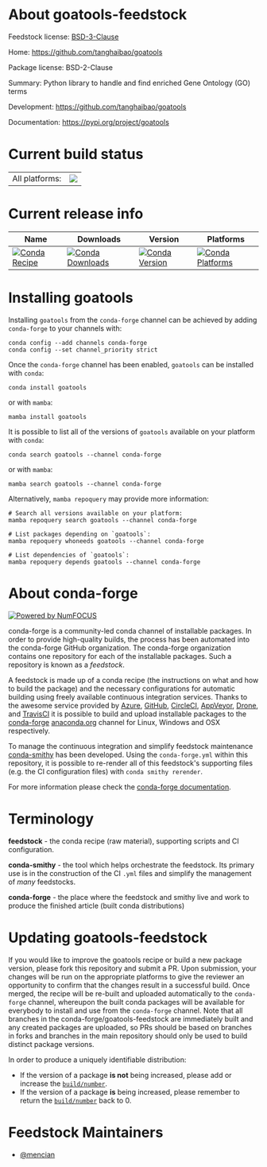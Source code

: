 About goatools-feedstock
========================

Feedstock license: [BSD-3-Clause](https://github.com/conda-forge/goatools-feedstock/blob/main/LICENSE.txt)

Home: https://github.com/tanghaibao/goatools

Package license: BSD-2-Clause

Summary: Python library to handle and find enriched Gene Ontology (GO) terms

Development: https://github.com/tanghaibao/goatools

Documentation: https://pypi.org/project/goatools

Current build status
====================


<table><tr><td>All platforms:</td>
    <td>
      <a href="https://dev.azure.com/conda-forge/feedstock-builds/_build/latest?definitionId=16699&branchName=main">
        <img src="https://dev.azure.com/conda-forge/feedstock-builds/_apis/build/status/goatools-feedstock?branchName=main">
      </a>
    </td>
  </tr>
</table>

Current release info
====================

| Name | Downloads | Version | Platforms |
| --- | --- | --- | --- |
| [![Conda Recipe](https://img.shields.io/badge/recipe-goatools-green.svg)](https://anaconda.org/conda-forge/goatools) | [![Conda Downloads](https://img.shields.io/conda/dn/conda-forge/goatools.svg)](https://anaconda.org/conda-forge/goatools) | [![Conda Version](https://img.shields.io/conda/vn/conda-forge/goatools.svg)](https://anaconda.org/conda-forge/goatools) | [![Conda Platforms](https://img.shields.io/conda/pn/conda-forge/goatools.svg)](https://anaconda.org/conda-forge/goatools) |

Installing goatools
===================

Installing `goatools` from the `conda-forge` channel can be achieved by adding `conda-forge` to your channels with:

```
conda config --add channels conda-forge
conda config --set channel_priority strict
```

Once the `conda-forge` channel has been enabled, `goatools` can be installed with `conda`:

```
conda install goatools
```

or with `mamba`:

```
mamba install goatools
```

It is possible to list all of the versions of `goatools` available on your platform with `conda`:

```
conda search goatools --channel conda-forge
```

or with `mamba`:

```
mamba search goatools --channel conda-forge
```

Alternatively, `mamba repoquery` may provide more information:

```
# Search all versions available on your platform:
mamba repoquery search goatools --channel conda-forge

# List packages depending on `goatools`:
mamba repoquery whoneeds goatools --channel conda-forge

# List dependencies of `goatools`:
mamba repoquery depends goatools --channel conda-forge
```


About conda-forge
=================

[![Powered by
NumFOCUS](https://img.shields.io/badge/powered%20by-NumFOCUS-orange.svg?style=flat&colorA=E1523D&colorB=007D8A)](https://numfocus.org)

conda-forge is a community-led conda channel of installable packages.
In order to provide high-quality builds, the process has been automated into the
conda-forge GitHub organization. The conda-forge organization contains one repository
for each of the installable packages. Such a repository is known as a *feedstock*.

A feedstock is made up of a conda recipe (the instructions on what and how to build
the package) and the necessary configurations for automatic building using freely
available continuous integration services. Thanks to the awesome service provided by
[Azure](https://azure.microsoft.com/en-us/services/devops/), [GitHub](https://github.com/),
[CircleCI](https://circleci.com/), [AppVeyor](https://www.appveyor.com/),
[Drone](https://cloud.drone.io/welcome), and [TravisCI](https://travis-ci.com/)
it is possible to build and upload installable packages to the
[conda-forge](https://anaconda.org/conda-forge) [anaconda.org](https://anaconda.org/)
channel for Linux, Windows and OSX respectively.

To manage the continuous integration and simplify feedstock maintenance
[conda-smithy](https://github.com/conda-forge/conda-smithy) has been developed.
Using the ``conda-forge.yml`` within this repository, it is possible to re-render all of
this feedstock's supporting files (e.g. the CI configuration files) with ``conda smithy rerender``.

For more information please check the [conda-forge documentation](https://conda-forge.org/docs/).

Terminology
===========

**feedstock** - the conda recipe (raw material), supporting scripts and CI configuration.

**conda-smithy** - the tool which helps orchestrate the feedstock.
                   Its primary use is in the construction of the CI ``.yml`` files
                   and simplify the management of *many* feedstocks.

**conda-forge** - the place where the feedstock and smithy live and work to
                  produce the finished article (built conda distributions)


Updating goatools-feedstock
===========================

If you would like to improve the goatools recipe or build a new
package version, please fork this repository and submit a PR. Upon submission,
your changes will be run on the appropriate platforms to give the reviewer an
opportunity to confirm that the changes result in a successful build. Once
merged, the recipe will be re-built and uploaded automatically to the
`conda-forge` channel, whereupon the built conda packages will be available for
everybody to install and use from the `conda-forge` channel.
Note that all branches in the conda-forge/goatools-feedstock are
immediately built and any created packages are uploaded, so PRs should be based
on branches in forks and branches in the main repository should only be used to
build distinct package versions.

In order to produce a uniquely identifiable distribution:
 * If the version of a package **is not** being increased, please add or increase
   the [``build/number``](https://docs.conda.io/projects/conda-build/en/latest/resources/define-metadata.html#build-number-and-string).
 * If the version of a package **is** being increased, please remember to return
   the [``build/number``](https://docs.conda.io/projects/conda-build/en/latest/resources/define-metadata.html#build-number-and-string)
   back to 0.

Feedstock Maintainers
=====================

* [@mencian](https://github.com/mencian/)

